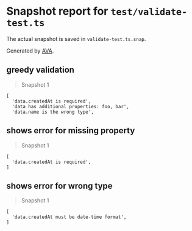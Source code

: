 # Snapshot report for `test/validate-test.ts`

The actual snapshot is saved in `validate-test.ts.snap`.

Generated by [AVA](https://ava.li).

## greedy validation

> Snapshot 1

    [
      'data.createdAt is required',
      'data has additional properties: foo, bar',
      'data.name is the wrong type',
    

## shows error for missing property

> Snapshot 1

    [
      'data.createdAt is required',
    ]

## shows error for wrong type

> Snapshot 1

    [
      'data.createdAt must be date-time format',
    ]